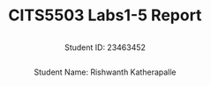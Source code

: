﻿<div style="display: flex; flex-direction: column; justify-content: center; align-items: center; height: 100vh;">

  <h1>CITS5503 Labs1-5 Report</h1>
  
  <p>Student ID: 23463452</p>
  <p>Student Name: Rishwanth Katherapalle</p>

</div>

# Lab 1

## AWS Account and Log in

### [1] Log into an IAM user account created for you on AWS.

1. I navigated to the AWS login page:
The login is here: https://489389878001.signin.aws.amazon.com/console, where 489389878001 is the account root user id.

2. I then entered my IAM username: 23463452@student.uwa.edu.au
3. It prompted me to enter the temporary password provided by the teaching team.
4. On first login, I was prompted to **change the password**. Choose a new password and confirm it.  
  
<img width="342" height="399" alt="image" src="https://github.com/user-attachments/assets/77fc7c42-cefc-462c-bbe6-dac7f82f5fd5" />



### [2] Search and open Identity Access Management

1. Click on the user account and click the Security Credentials tab to create access key.
   
   <img width="1920" height="1095" alt="image" src="https://github.com/user-attachments/assets/21679f56-eea3-4761-9e47-486c813fac89" />

3. Make a note of the Access key ID and the secret access key.
   
   <img width="1476" height="106" alt="image" src="https://github.com/user-attachments/assets/388b2bdd-9e8c-4180-a62e-9415c8fd0c46" />


## Set up recent Unix-like OSes

I am already using a WSL2 (Windows Subsystem for Linux) with Ubuntu 22.04 LTS. Installed and using the setup.

<img width="1479" height="757" alt="Screenshot 2025-09-16 092451" src="https://github.com/user-attachments/assets/e10a1690-d307-4e8b-aa41-23e69959b51b" />

## Install Linux packages

### [1] Installing Python

#### Linux and WSL2 Users

1. The recent Linux distributions such as Ubuntu 22.04 LTS, have Python 3.10 installed. I updated the packages to obtain the latest version:

```
sudo apt update
sudo apt -y upgrade
```
<img width="789" height="75" alt="Screenshot 2025-09-16 110132" src="https://github.com/user-attachments/assets/cef9c31f-2bc7-4ff2-ae5e-6dca1a62a1ee" />

2. To check the latest version use:
```
python3 -V
```

3. Next, I installed `pip3`, which is a tool that allows us to install and manage python libraries.

```
sudo apt install -y python3-pip
```

So you can install python packages by: `pip3 install package_name`

<img width="671" height="134" alt="Screenshot 2025-09-16 110207" src="https://github.com/user-attachments/assets/8132e45e-168f-47ed-9535-d645eac064ed" />



### [2] Installing awscli

1. I installed awscli as a wsl2 user using the following commands:
```
sudo apt install awscli
```

Then, 

```
pip3 install awscli --upgrade
```

<img width="590" height="96" alt="Screenshot 2025-09-16 110245" src="https://github.com/user-attachments/assets/1de08278-317d-4e43-9523-0fe062cb0553" />

### [3] Configuring AWS

1. Next, to configure the aws I used the command below:

```
aws configure
```
2. I then saw an output like this:

```
AWS Access Key ID [None]: <Your AWS Access Key ID>
AWS Secret Access Key [None]: <Your AWS Secret Access Key>
Default region name [None]: <Your assigned region>
Default output format [None]: json
```

3. I replaced the placeholder values above with my own AWS Access Key, AWS Secret Access Key and default region name: **ap-northeast-1**.
### [4] Installing boto3

1. Then, I used the following command to install boto3:

```
pip3 install boto3
```

<img width="1081" height="832" alt="Screenshot 2025-09-16 110341" src="https://github.com/user-attachments/assets/43816465-c24f-4aa9-b6f1-c4f198c2bab9" />

## Testing the installed environment

### [1] Testing the AWS environment

1. I used the following command to test the aws environment:

```
aws ec2 describe-regions --output table
```

<img width="996" height="605" alt="Screenshot 2025-09-16 110427" src="https://github.com/user-attachments/assets/7456d790-b202-43ce-a6e1-2940d9901861" />


### [2] Testing the Python environment

1. Now, I used the following script to test the python environment.
   
```
python3
>>> import boto3
>>> ec2 = boto3.client('ec2')
>>> response = ec2.describe_regions()
>>> print(response)
```

2. This created an un-tabulated response.
   <img width="1900" height="628" alt="Screenshot 2025-09-16 110454" src="https://github.com/user-attachments/assets/77a36b84-df08-41e5-af2d-624a569aa992" />


### [3] Write a Python script

1. Now, use the below script to tabulate the un-tabulated response above to have **2 columns** with **Endpoint** and **RegionName**.
   ```
   >>> import pandas as pd
   >>> print(pd.DataFrame(response['Regions'])[['Endpoint', 'RegionName']].to_string(index=False))
   ```
2. It takes the list of regions from response['Regions'], converts it into a Pandas table, keeps only the Endpoint and RegionName columns, formats that table as plain text without row numbers, and prints it.
 <img width="1153" height="553" alt="Screenshot 2025-09-16 111405" src="https://github.com/user-attachments/assets/3c13c892-0b5f-4253-9ca5-29a6756b9051" />


<div style="page-break-after: always;"></div>

# Lab 2


## Creating an EC2 instance using awscli

<img width="1919" height="1134" alt="Screenshot 2025-09-17 104130" src="https://github.com/user-attachments/assets/69843368-d09e-4aa2-9efb-ba96197a522d" />


1. I opened my wsl2 terminal and configured the AWS CLI with my user credentials:
   ```
   aws configure
   ```
   **Region**: **ap-northeast-1**
   
2. I created a new security group to control inbound traffic, it named after my student number with your desired description of it. I used the default description from the labs:

```
aws ec2 create-security-group --group-name 23463452-sg --description "security group for development environment"
```

This will use the default VPC (if you want to specify a VPC, use `--vpc-id vpc-xxxxxxxx`). Take a note of the security group id that is created. 

3. To allow SSH access, I added an inbound (ingress) rule on port 22. An inbound rule permits instances to receive traffic from the specified IPv4 or IPv6 address range:
   
```
aws ec2 authorize-security-group-ingress --group-name 23463452-sg --protocol tcp --port 22 --cidr 0.0.0.0/0
```

3. I generated a key pair for secure SSH login:

```
aws ec2 create-key-pair --key-name 23463452-key --query 'KeyMaterial' --output text > 23463452-key.pem
```

4. To use this key I moved the file to ~/.ssh and changed the permissions to:
   
```
mkdir -p ~/.ssh
mv 23463452-key.pem ~/.ssh/
chmod 400 ~/.ssh/23463452-key.pem
```

5. I launched an EC2 instance (t3.micro) with the provided AMI for my region **ap-northeast-1** and based on the security group id from the above steps:

```
 aws ec2 run-instances --image-id ami-054400ced365b82a0 --security-group-ids sg-04f5a7ee9c2753385 23463452-sg --count 1 --instance-type t3.micro --key-name 23463452-key --query 'Instances[0].InstanceId'

 ```

6. I tagged the instance with a proper name (23463452-vm) and based on the instance from the above step:
   
 ```
  aws ec2 create-tags --resources i-0e0ff961c57ddc589 --tags Key=Name,Value=23463452-vm
 ```
**NOTE**: If you create a single instance, you must name it using the format of `<student number>-vm` (e.g., 24242424-vm). If you need to create multiple ones, follow the naming format of `<student number>-vm1` and `<student number>-vm2` (e.g., 24242424-vm1, 24242424-vm2).

7. I retrieved the public IP for SSH connection based on the instance id from above:
   
```
aws ec2 describe-instances --instance-ids i-0e0ff961c57ddc589 --query 'Reservations[0].Instances[0].PublicIpAddress'
```

8. I connected via SSH: based on the IP address from above step:

```
ssh -i 23463452-key.pem ubuntu@35.77.17.205
```

Now, go to the AWS Console and search the ec2 instances where we get our created ec2  instance.

<img width="1422" height="465" alt="image" src="https://github.com/user-attachments/assets/c8c5dda3-06c5-409a-b11e-73ec7e251181" />




## Create an EC2 instance with Python Boto3

For this task I used the following Python script named **create_ec2.py** to implement the steps above for creating an EC2 instance using Boto3 based on steps 1 to 6: 
1. Copy the following script.
   
```
from __future__ import annotations

import os
from pathlib import Path

import boto3
from botocore.exceptions import ClientError, NoCredentialsError

STUDENT_NUMBER = "23463452"
REGION = "ap-northeast-1"
AMI_ID = "ami-054400ced365b82a0"
INSTANCE_TYPE = "t3.micro"


def _default_vpc_id(ec2) -> str: # Basically to get the vpc id for creating the security group using the functions.
    vpcs = ec2.describe_vpcs(Filters=[{"Name": "isDefault", "Values": ["true"]}]).get("Vpcs", [])
    if not vpcs:
        raise RuntimeError("No default VPC in region.")
    return vpcs[0]["VpcId"]


def _default_subnet_id(ec2, vpc_id: str) -> str: # Needed to run the instance of EC2.
    subnets = ec2.describe_subnets(
        Filters=[{"Name": "vpc-id", "Values": [vpc_id]}, {"Name": "default-for-az", "Values": ["true"]}]
    ).get("Subnets", [])
    if not subnets:
        subnets = ec2.describe_subnets(Filters=[{"Name": "vpc-id", "Values": [vpc_id]}]).get("Subnets", [])
        if not subnets:
            raise RuntimeError("No subnet in default VPC.")
    return sorted(subnets, key=lambda s: s["AvailabilityZone"])[0]["SubnetId"]


def main() -> int:
    sg_name = f"{STUDENT_NUMBER}-sg"
    key_name = f"{STUDENT_NUMBER}-key"
    inst_name = f"{STUDENT_NUMBER}-vm"
    pem_path = Path.home() / ".ssh" / f"{key_name}.pem"

    try:
        ec2 = boto3.client("ec2", region_name=REGION)

        # 1) Creates a Security Group
        vpc_id = _default_vpc_id(ec2)
        sg_resp = ec2.create_security_group(
            Description="security group for development environment",
            GroupName=sg_name,
            VpcId=vpc_id,
        )
        sg_id = sg_resp["GroupId"]
        # 2) Allows SSH access and permit instance to receive traffic from port 22
        ec2.authorize_security_group_ingress(
            GroupId=sg_id,
            IpPermissions=[
                {
                    "IpProtocol": "tcp",
                    "FromPort": 22,
                    "ToPort": 22,
                    "IpRanges": [{"CidrIp": "0.0.0.0/0", "Description": "SSH"}],
                }
            ],
        )

        # 3) Create Key Pair and write the permissions
        pem_path.parent.mkdir(parents=True, exist_ok=True)
        key_resp = ec2.create_key_pair(KeyName=key_name)
        pem_path.write_text(key_resp["KeyMaterial"], encoding="utf-8")
        os.chmod(pem_path, 0o400)

        # 4) Run the instance
        subnet_id = _default_subnet_id(ec2, vpc_id)
        run_resp = ec2.run_instances(
            ImageId=AMI_ID,
            InstanceType=INSTANCE_TYPE,
            MinCount=1,
            MaxCount=1,
            KeyName=key_name,
            NetworkInterfaces=[
                {
                    "DeviceIndex": 0,
                    "SubnetId": subnet_id,
                    "AssociatePublicIpAddress": True,
                    "Groups": [sg_id],
                }
            ],
        )
        instance_id = run_resp["Instances"][0]["InstanceId"]

        # 5) Tag the instance using a Name 
        ec2.create_tags(Resources=[instance_id], Tags=[{"Key": "Name", "Value": inst_name}])

        # 6) get Public IP
        ec2.get_waiter("instance_running").wait(InstanceIds=[instance_id])
        described = ec2.describe_instances(InstanceIds=[instance_id])
        public_ip = described["Reservations"][0]["Instances"][0].get("PublicIpAddress", "")
        if public_ip:
            print(f"PublicIp: {public_ip}")
            print(f"SSH: ssh -i '{pem_path}' ubuntu@{public_ip}")
        return 0

    except NoCredentialsError:
        print("ERROR: Configure AWS credentials (e.g., `aws configure`).")
    except ClientError as e:
        print(f"AWS ERROR: {e.response.get('Error', {}).get('Code', 'ClientError')}: {e}")
    except Exception as e:
        print(f"ERROR: {e}")

    return 1


if __name__ == "__main__":
    raise SystemExit(main())

```
**The breakdown of the functions used in the script**:

**_default_vpc_id(ec2) -> str**:

Input: takes a Boto3 EC2 client.
Action: It filters describe_vpcs by isDefault=true; chooses the first match.
Output: The default VPC ID (e.g., vpc-abc123) is given.

**_default_subnet_id(ec2, vpc_id: str) -> str**:

Input: It takes a EC2 client and a VPC ID.
Action: It tries describe_subnets with the filters vpc-id=<vpc_id> and default-for-az=true (auto public IP). If none of them then, fall back to any subnet in the VPC. It is then sorted by AvailabilityZone and picks the first one to determine.
Output: a Subnet ID is in which the EC2 instance lives.

**main() -> int**:

This implements all the steps of AWS CLI preparing the names/paths: builds security group name, key name, instance name, and PEM path under ~/.ssh/.

EC2 client: boto3.client("ec2", region_name=REGION).

1) sg_resp = ec2.create_security_group(): creates SG in the default VPC with description; saves sg_id.

2) ec2.authorize_security_group_ingress(): opens TCP/22 from 0.0.0.0/0 (world-open for convenience; risky on the open internet).

3) key_resp = ec2.create_key_pair(): creates key pair, writes PEM to disk, sets 0400 permissions.

4) run_resp = ec2.run_instances(): chooses a subnet from the above function, runs one t3.micro from the given AMI; attaches SG; ensures public IP via AssociatePublicIpAddress=True.

5) ec2.create_tags(): sets Name=23463452-vm.

6) desc = ec2.describe_instances():describes the instance.

Returns: 0 on success, 1 on handled errors.

**Note**: Refer to [page](https://boto3.amazonaws.com/v1/documentation/api/latest/reference/services/ec2.html) for details of all thefunctions used to initiate the EC2instance. 

2. Now run this script using:

```
python3 create_ec2.py
```

Another instance is created after the first one made using AWS CLI:

<img width="1919" height="491" alt="Screenshot 2025-09-17 104418" src="https://github.com/user-attachments/assets/bc157c7c-7b31-4bb8-92ac-c8984f0ad8c4" />


## Install Docker


1. I installed Docker on my WSL2 environment and started and enabled it. 
```
sudo apt install docker.io -y
sudo systemctl start docker
sudo systemctl enable docker
docker --version     # To check the version
```
<img width="861" height="302" alt="Screenshot 2025-09-16 175936" src="https://github.com/user-attachments/assets/a6a1a91b-2f3f-4179-aec0-906ecffff839" />

## Building and running an httpd container

2. I created a directory called html using the following commands:

```
mkdir html
```

3. I edited a file index.html inside the html directory:
   
```
nano html/index.html
```
4. Then added the following content in the nano editor:

```
  <html>
    <head> </head>
    <body>
      <p>Hello World!</p>
    </body>
  </html>
```
Then exit using Ctrl+O, ENTER, Ctrl+X to save the script and exit.
<img width="1181" height="296" alt="Screenshot 2025-09-16 180014" src="https://github.com/user-attachments/assets/9fc28c33-e3ff-4ca2-a236-6d020b545aff" />


5. Then I created a file called Dockerfile outside the html directory with the following content:
   <img width="863" height="75" alt="Screenshot 2025-09-16 180102" src="https://github.com/user-attachments/assets/57ea12a0-4684-44b9-bb44-dbd668c07e27" />
```
nano Dockerfile
```
Put this script there:
```
FROM httpd:2.4
COPY ./html/ /usr/local/apache2/htdocs/
```
Exit as above.

<img width="866" height="112" alt="Screenshot 2025-09-16 180133" src="https://github.com/user-attachments/assets/5a7e321e-9177-4e68-b368-984c9c911225" />



6. Now I built a docker image using the following command.

```
docker build -t my-apache2 .
```

If you run into permission errors, you may need add your user to the docker group:

```
sudo usermod -a -G docker <username>
```

Make sure to log out and log back in for this change to take effect.

7. Now I run the image:

```
docker run -p 80:80 -dit --name my-app my-apache2
```

<img width="1478" height="707" alt="Screenshot 2025-09-16 175713" src="https://github.com/user-attachments/assets/5f0180d1-c262-4904-97ad-047203468cb6" />
<img width="531" height="77" alt="Screenshot 2025-09-16 175724" src="https://github.com/user-attachments/assets/9b642564-aaff-4dc5-ae60-fc4e823b73f6" />


I opened a browser and accessed the address: http://localhost or http://127.0.0.1 to confirm that I got "Hello World!"

<img width="442" height="213" alt="Screenshot 2025-09-16 175521" src="https://github.com/user-attachments/assets/6045ff08-8ee8-4303-bd93-f6a62fec7c2b" />



8. I used this command to list all Docker containers, including both running and stopped ones:

```
docker ps -a
```

9. I stopped the running container:

```
docker stop my-app
```

10. Then, I removed the stopped container:
```
docker rm my-app
```

**NOTE**: Delete the created EC2 instance(s) from AWS console after the lab is done.

<div style="page-break-after: always;"></div>

# Lab 3

<div style="page-break-after: always;"></div>

# Lab 4

<div style="page-break-after: always;"></div>
